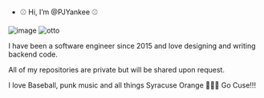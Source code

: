- ⚾ Hi, I’m @PJYankee ⚾

![image](https://user-images.githubusercontent.com/99086883/221665514-7de8e87a-a667-4472-afe4-0077e5064568.png) ![otto](https://user-images.githubusercontent.com/99086883/230986456-6bd509e1-907d-41ee-8529-f11a84ec94cb.jpg)

I have been a software engineer since 2015 and love designing and writing backend code.  

All of my repositories are private but will be shared upon request.

I love Baseball, punk music and all things Syracuse Orange 🍊🍊🍊 Go Cuse!!!

<!---
PJYankee/PJYankee is a ✨ special ✨ repository because its `README.md` (this file) appears on your GitHub profile.
You can click the Preview link to take a look at your changes.
--->
